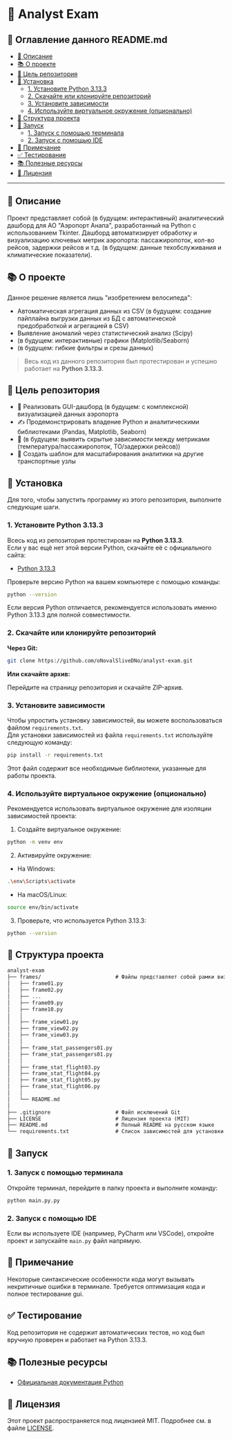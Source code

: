 # 🐍 Analyst Exam


## 📂 Оглавление данного README.md
- [📖 Описание](#-описание)
- [📚 О проекте](#-о-проекте)
- [🎯 Цель репозитория](#-цель-репозитория)
- [💾 Установка](#-установка)
  - [1. Установите Python 3.13.3](#1-установите-python-3133)
  - [2. Скачайте или клонируйте репозиторий](#2-скачайте-или-клонируйте-репозиторий)
  - [3. Установите зависимости](#3-установите-зависимости)
  - [4. Используйте виртуальное окружение (опционально)](#4-используйте-виртуальное-окружение-опционально)
- [📂 Структура проекта](#-структура-проекта)
- [🚀 Запуск](#-запуск-примера)
  - [1. Запуск с помощью терминала](#1-запуск-с-помощью-терминала)
  - [2. Запуск с помощью IDE](#2-запуск-с-помощью-ide)
- [🔔 Примечание](#-примечание)
- [✅ Тестирование](#-тестирование)
- [📚 Полезные ресурсы](#-полезные-ресурсы)
- [📝 Лицензия](#-лицензия)



---



## 📖 Описание

Проект представляет собой (в будущем: интерактивный) аналитический дашборд для АО "Аэропорт Анапа", разработанный на Python с использованием Tkinter. Дашборд автоматизирует обработку и визуализацию ключевых метрик аэропорта: пассажиропоток, кол-во рейсов, задержки рейсов и т.д. (в будущем: данные техобслуживания и климатические показатели).



## 📚 О проекте
Данное решение является лишь "изобретением велосипеда":
- Автоматическая агрегация данных из CSV (в будущем: создание пайплайна выгрузки данных из БД с автоматической предобработкой и агрегацией в CSV)
- Выявление аномалий через статистический анализ (Scipy)
- (в будущем: интерактивные) графики (Matplotlib/Seaborn)
- (в будущем: гибкие фильтры и срезы данных)

> Весь код из данного репозитория был протестирован и успешно работает на **Python 3.13.3**.  




 
## 🎯 Цель репозитория

- 📌 Реализовать GUI-дашборд (в будущем: с комплексной) визуализацией данных аэропорта
- ✍️ Продемонстрировать владение Python и аналитическими библиотеками (Pandas, Matplotlib, Seaborn)
- 🧠 (в будущем: выявить скрытые зависимости между метриками (температура/пассажиропоток, ТО/задержки рейсов))
- 📂 Создать шаблон для масштабирования аналитики на другие транспортные узлы






## 💾 Установка

Для того, чтобы запустить программу из этого репозитория, выполните следующие шаги.

### 1. Установите Python 3.13.3

Всесь код из репозитория протестирован на **Python 3.13.3**.  
Если у вас ещё нет этой версии Python, скачайте её с официального сайта:

* [Python 3.13.3](https://www.python.org/downloads/release/python-3133/)

Проверьте версию Python на вашем компьютере с помощью команды:

```bash
python --version
```

Если версия Python отличается, рекомендуется использовать именно Python 3.13.3 для полной совместимости.

### 2. Скачайте или клонируйте репозиторий

**Через Git:**

```bash
git clone https://github.com/oNovalSliveDNo/analyst-exam.git
```

**Или скачайте архив:**

Перейдите на страницу репозитория и скачайте ZIP-архив.

### 3. Установите зависимости

Чтобы упростить установку зависимостей, вы можете воспользоваться файлом `requirements.txt`.  
Для установки зависимостей из файла `requirements.txt` используйте следующую команду:

```bash
pip install -r requirements.txt
```

Этот файл содержит все необходимые библиотеки, указанные для работы проекта.

### 4. Используйте виртуальное окружение (опционально)

Рекомендуется использовать виртуальное окружение для изоляции зависимостей проекта:

1. Создайте виртуальное окружение:

```bash
python -m venv env
```

2. Активируйте окружение:

* На Windows:

```bash
.\env\Scripts\activate
```

* На macOS/Linux:

```bash
source env/bin/activate
```

3. Проверьте, что используется Python 3.13.3:

```bash
python --version
```



## 📂 Структура проекта
```markdown
analyst-exam
├── frames/                        # Файлы представляет собой рамки визуализации
│   ├── frame01.py
│   ├── frame02.py
│   ├── ...
│   ├── frame09.py
│   ├── frame10.py
│   │
│   ├── frame_view01.py
│   ├── frame_view02.py
│   ├── frame_view03.py
│   │
│   ├── frame_stat_passengers01.py
│   ├── frame_stat_passengers01.py
│   │
│   ├── frame_stat_flight03.py
│   ├── frame_stat_flight04.py
│   ├── frame_stat_flight05.py
│   ├── frame_stat_flight06.py
│   │
│   └── README.md
│
├── .gitignore                     # Файл исключений Git
├── LICENSE                        # Лицензия проекта (MIT)
├── README.md                      # Полный README на русском языке
└── requirements.txt               # Список зависимостей для установки через pip
```


## 🚀 Запуск

### 1. Запуск с помощью терминала

Откройте терминал, перейдите в папку проекта и выполните команду:

```bash
python main.py.py
```

### 2. Запуск с помощью IDE

Если вы используете IDE (например, PyCharm или VSCode), откройте проект и запускайте `main.py` файл напрямую.




## 🔔 Примечание

Некоторые синтаксические особенности кода могут вызывать некритичные ошибки в терминале.
Требуется оптимизация кода и полное тестирование gui.



## ✅ Тестирование

Код репозитория не содержит автоматических тестов, но код был вручную проверен и работает на Python 3.13.3.



## 📚 Полезные ресурсы

- [Официальная документация Python](https://docs.python.org/3/)



## 📝 Лицензия

Этот проект распространяется под лицензией MIT. Подробнее см. в файле [LICENSE](LICENSE).

